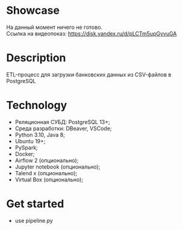 # Showcase
На данный момент ничего не готово.  
Ссылка на видеопоказ: https://disk.yandex.ru/d/pLCTm5upGyvuGA
# Description
ETL-процесс для загрузки банковских данных из CSV-файлов в PostgreSQL
# Technology
- Реляционная СУБД: PostgreSQL 13+;
- Среда разработки:  DBeaver, VSCode;
- Python 3.10, Java 8;
- Ubuntu 19+;
- PySpark;
- Docker;
- Airflow 2 (опционально);
- Jupyter notebook (опционально);
- Talend x (опционально);
- Virtual Box (опционально);
# Get started
- use pipeline.py
